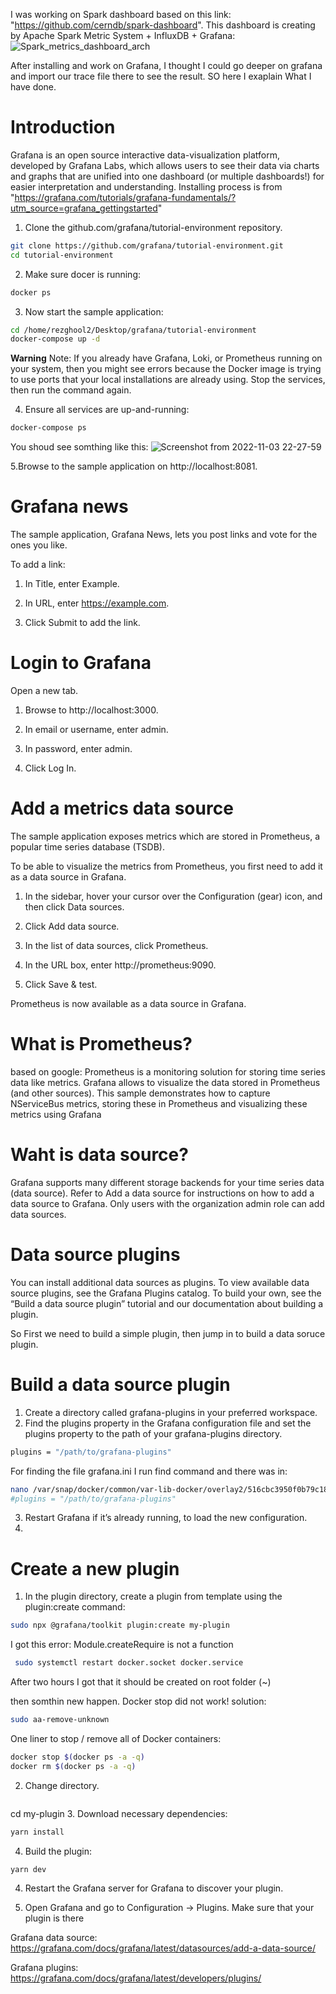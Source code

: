 
I‌ was working on Spark dashboard based on this link: "https://github.com/cerndb/spark-dashboard". 
This dashboard is creating by Apache Spark Metric System + InfluxDB + Grafana:
![Spark_metrics_dashboard_arch](https://user-images.githubusercontent.com/80580733/199869697-568e7c8e-044e-4abc-bc7b-bf98e8c887ea.png)

After installing and work on Grafana, I thought I could go deeper on grafana and import our trace file there to see the result. SO here I‌ exaplain What I have done.

# Introduction
Grafana is an open source interactive data-visualization platform, developed by Grafana Labs, which allows users to see their data via charts and graphs that are unified into one dashboard (or multiple dashboards!) for easier interpretation and understanding. Installing process is from "https://grafana.com/tutorials/grafana-fundamentals/?utm_source=grafana_gettingstarted"

1. Clone the github.com/grafana/tutorial-environment repository.
```bash
git clone https://github.com/grafana/tutorial-environment.git
cd tutorial-environment
```
2. Make sure docer is running:
```bash
docker ps
```
3. Now start the sample application:
```bash
cd /home/rezghool2/Desktop/grafana/tutorial-environment
docker-compose up -d
```
 **Warning** Note: If you already have Grafana, Loki, or Prometheus running on your system, then you might see errors because the Docker image is trying to use ports that your local installations are already using. Stop the services, then run the command again. 
 
4. Ensure all services are up-and-running:
```bash
docker-compose ps
```
You shoud see somthing like this: 
![Screenshot from 2022-11-03 22-27-59](https://user-images.githubusercontent.com/80580733/199872253-ad776fbd-7f9f-4222-8a84-8e28d76cd16b.png)

5.Browse to the sample application on http://localhost:8081.

# Grafana news
The sample application, Grafana News, lets you post links and vote for the ones you like.

To add a link:

1. In Title, enter Example.

2. In URL, enter https://example.com.

3. Click Submit to add the link.

# Login to Grafana

Open a new tab.

1. Browse to http://localhost:3000.

2. In email or username, enter admin.

3. In password, enter admin.

4. Click Log In.

# Add a metrics data source

The sample application exposes metrics which are stored in Prometheus, a popular time series database (TSDB).

To be able to visualize the metrics from Prometheus, you first need to add it as a data source in Grafana.

1. In the sidebar, hover your cursor over the Configuration (gear) icon, and then click Data sources.

2. Click Add data source.

3. In the list of data sources, click Prometheus.

4. In the URL box, enter http://prometheus:9090.

5. Click Save & test.

Prometheus is now available as a data source in Grafana.

# What is Prometheus? 
based on google: Prometheus is a monitoring solution for storing time series data like metrics. Grafana allows to visualize the data stored in Prometheus (and other sources). This sample demonstrates how to capture NServiceBus metrics, storing these in Prometheus and visualizing these metrics using Grafana

# Waht is data source?
Grafana supports many different storage backends for your time series data (data source). Refer to Add a data source for instructions on how to add a data source to Grafana. Only users with the organization admin role can add data sources.

# Data source plugins
You can install additional data sources as plugins. To view available data source plugins, see the Grafana Plugins catalog. To build your own, see the “Build a data source plugin” tutorial and our documentation about building a plugin.

So First we need to build a simple plugin, then jump in to build a data soruce plugin.

# Build a data source plugin

1. Create a directory called grafana-plugins in your preferred workspace.
2. Find the plugins property in the Grafana configuration file and set the plugins property to the path of your grafana-plugins directory.
```bash
plugins = "/path/to/grafana-plugins"
```
For finding the file grafana.ini I run find command and there was in: 
```bash
nano /var/snap/docker/common/var-lib-docker/overlay2/516cbc3950f0b79c18ec947aa4323c66460261bd5ffb7ff646c56d2b16ecc9d2/diff/etc/grafana/grafana.ini
#plugins = "/path/to/grafana-plugins"
```
3. Restart Grafana if it’s already running, to load the new configuration.
4. 
# Create a new plugin
1. In the plugin directory, create a plugin from template using the plugin:create command:
```bash
sudo npx @grafana/toolkit plugin:create my-plugin
```
I got this error: Module.createRequire is not a function
```bash
 sudo systemctl restart docker.socket docker.service
```
After two hours I got that it should be created on root folder (~)

then somthin new happen. Docker stop did not work!
solution: 
```bash
sudo aa-remove-unknown
```
One liner to stop / remove all of Docker containers:


```bash
docker stop $(docker ps -a -q)
docker rm $(docker ps -a -q)
```

2. Change directory.
```bash

```
cd my-plugin
3. Download necessary dependencies:
```bash
yarn install
```
4. Build the plugin:
```bash
yarn dev
```

4. Restart the Grafana server for Grafana to discover your plugin.

6. Open Grafana and go to Configuration -> Plugins. Make sure that your plugin is there

Grafana data source:‌
https://grafana.com/docs/grafana/latest/datasources/add-a-data-source/

Grafana plugins: 
https://grafana.com/docs/grafana/latest/developers/plugins/


